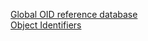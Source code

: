 [Global OID reference database](https://oidref.com/)  
[Object Identifiers](https://www.alvestrand.no/objectid/)  
[]()  
[]()  
[]()  